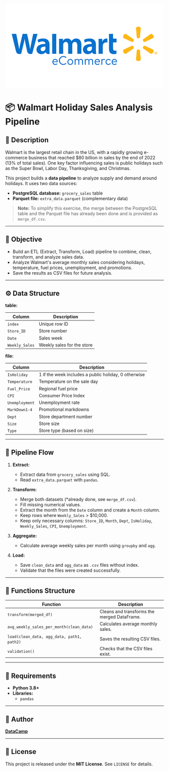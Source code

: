 ![Project Banner](walmartecomm.jpg)

# 📦 Walmart Holiday Sales Analysis Pipeline

## 📝 Description

Walmart is the largest retail chain in the US, with a rapidly growing e-commerce business that reached \$80 billion in sales by the end of 2022 (13% of total sales). One key factor influencing sales is public holidays such as the Super Bowl, Labor Day, Thanksgiving, and Christmas.

This project builds a **data pipeline** to analyze supply and demand around holidays. It uses two data sources:

- **PostgreSQL database:** `grocery_sales` table
- **Parquet file:** `extra_data.parquet` (complementary data)

> **Note:** To simplify this exercise, the merge between the PostgreSQL table and the Parquet file has already been done and is provided as `merge_df.csv`.

---

## 🎯 Objective

- Build an ETL (Extract, Transform, Load) pipeline to combine, clean, transform, and analyze sales data.
- Analyze Walmart's average monthly sales considering holidays, temperature, fuel prices, unemployment, and promotions.
- Save the results as CSV files for future analysis.

---

## ⚙️ Data Structure

**table:**

| Column         | Description                |
| -------------- | -------------------------- |
| `index`        | Unique row ID              |
| `Store_ID`     | Store number               |
| `Date`         | Sales week                 |
| `Weekly_Sales` | Weekly sales for the store |

**file:**

| Column         | Description                                          |
| -------------- | ---------------------------------------------------- |
| `IsHoliday`    | 1 if the week includes a public holiday, 0 otherwise |
| `Temperature`  | Temperature on the sale day                          |
| `Fuel_Price`   | Regional fuel price                                  |
| `CPI`          | Consumer Price Index                                 |
| `Unemployment` | Unemployment rate                                    |
| `MarkDown1-4`  | Promotional markdowns                                |
| `Dept`         | Store department number                              |
| `Size`         | Store size                                           |
| `Type`         | Store type (based on size)                           |

---

## 🔄 Pipeline Flow

1. **Extract:**

   - Extract data from `grocery_sales` using SQL.
   - Read `extra_data.parquet` with `pandas`.

2. **Transform:**

   - Merge both datasets (\*already done, see `merge_df.csv`).
   - Fill missing numerical values.
   - Extract the month from the `Date` column and create a `Month` column.
   - Keep rows where `Weekly_Sales` > \$10,000.
   - Keep only necessary columns: `Store_ID`, `Month`, `Dept`, `IsHoliday`, `Weekly_Sales`, `CPI`, `Unemployment`.

3. **Aggregate:**

   - Calculate average weekly sales per month using `groupby` and `agg`.

4. **Load:**

   - Save `clean_data` and `agg_data` as `.csv` files without index.
   - Validate that the files were created successfully.

---

## 🧩 Functions Structure

| Function                                   | Description                                 |
| ------------------------------------------ | ------------------------------------------- |
| `transform(merged_df)`                     | Cleans and transforms the merged DataFrame. |
| `avg_weekly_sales_per_month(clean_data)`   | Calculates average monthly sales.           |
| `load(clean_data, agg_data, path1, path2)` | Saves the resulting CSV files.              |
| `validation()`                             | Checks that the CSV files exist.            |

---

## 🧪 Requirements

- **Python 3.8+**
- **Libraries:**
  - `pandas`

---

## 👤 Author

[**DataCamp**](https://app.datacamp.com/)

---

## 📄 License

This project is released under the **MIT License**. See `LICENSE` for details.

